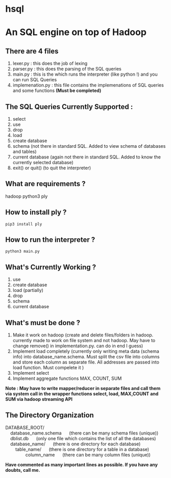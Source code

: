 # hsql
<h1>An SQL engine on top of Hadoop</h1>

<h2>There are 4 files</h2>

1. lexer.py : this does the job of lexing
2. parser.py : this does the parsing of the SQL queries
3. main.py : this is the which runs the interpreter (like python !) and you can run SQL Queries
4. implemenation.py : this file contains the implemenations of SQL queries and some functions **(Must be completed)**

<h2>The SQL Queries Currently Supported :</h2>

1. select
2. use
3. drop
4. load
5. create database
6. schema (not there in standard SQL. Added to view schema of databases and tables)
7. current database (again not there in standard SQL. Added to know the currently selected database)
8. exit() or quit() (to quit the interpreter)

<h2>What are requirements ?</h2>

hadoop
python3
ply

<h2>How to install ply ?</h2>

`pip3 install ply` 


<h2>How to run the interpreter ?</h2>

`python3 main.py`


<h2>What's Currently Working ?</h2>

1. use
2. create database
3. load (partially)
4. drop
5. schema
6. current database


<h2>What's must be done ?</h2>

1. Make it work on hadoop (create and delete files/folders in hadoop. currently made to work on file system and not hadoop. May have to change remove() in implementation.py. can do in end I guess)
2. Implement load completely (currently only writing meta data (schema info) into database_name.schema. Must split the csv file into columns and store each column as separate file. All addresses are passed into load function. Must compelete it )
3. Implement select
4. Implement aggregate functions MAX, COUNT, SUM


**Note : May have to write mapper/reducer in separate files and call them via system call in the wrapper functions select, load, MAX,COUNT and SUM via hadoop streaming API**

<h2>The Directory Organization</h2>

DATABASE_ROOT/<br/>
&nbsp;&nbsp;&nbsp;&nbsp;database_name.schema &nbsp;&nbsp;&nbsp;&nbsp; (there can be many schema files (unique))<br/>
&nbsp;&nbsp;&nbsp;&nbsp;dblist.db &nbsp;&nbsp;&nbsp;&nbsp; (only one file which contains the list of all the databases)<br/>
&nbsp;&nbsp;&nbsp;&nbsp;database_name/ &nbsp;&nbsp;&nbsp;&nbsp; (there is one directory for each database)<br/>
&nbsp;&nbsp;&nbsp;&nbsp;&nbsp;&nbsp;&nbsp;&nbsp;table_name/ &nbsp;&nbsp;&nbsp;&nbsp; (there is one directory for a table in a database)<br/>
&nbsp;&nbsp;&nbsp;&nbsp;&nbsp;&nbsp;&nbsp;&nbsp;&nbsp;&nbsp;&nbsp;&nbsp;&nbsp;&nbsp;&nbsp;&nbsp;column_name &nbsp;&nbsp;&nbsp;&nbsp; (there can be many column files (unique))<br/>
    

**Have commented as many important lines as possible. If you have any doubts, call me.**
